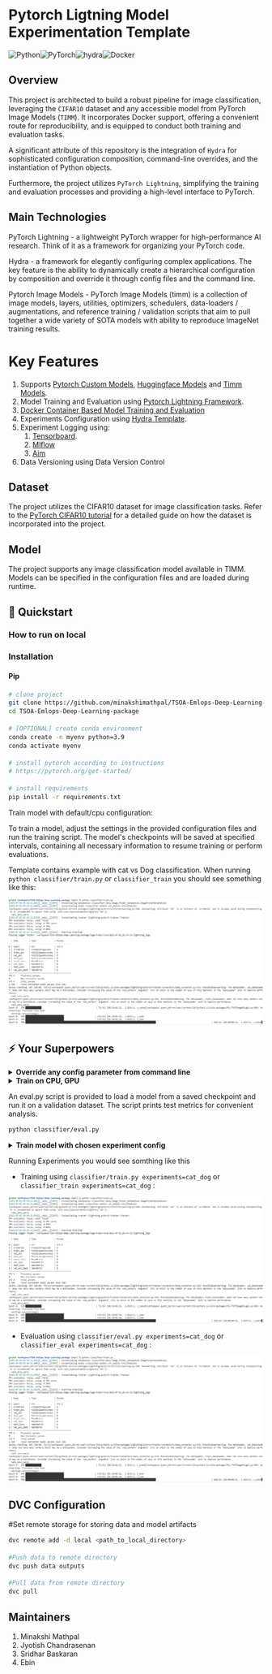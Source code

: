 # Pytorch Ligtning Model Experimentation Template

![Python](https://img.shields.io/badge/python-3670A0?style=for-the-badge&logo=python&logoColor=ffdd54)![PyTorch](https://img.shields.io/badge/PyTorch-%23EE4C2C.svg?style=for-the-badge&logo=PyTorch&logoColor=white)![hydra](https://img.shields.io/badge/Config-Hydra_1.3-89b8cd)![Docker](https://img.shields.io/badge/docker-%230db7ed.svg?style=for-the-badge&logo=docker&logoColor=white)

## Overview
This project is architected to build a robust pipeline for image classification, leveraging the `CIFAR10` dataset and any accessible model from PyTorch Image Models (`TIMM`). It incorporates Docker support, offering a convenient route for reproducibility, and is equipped to conduct both training and evaluation tasks.

A significant attribute of this repository is the integration of `Hydra` for sophisticated configuration composition, command-line overrides, and the instantiation of Python objects. 

Furthermore, the project utilizes `PyTorch Lightning`, simplifying the training and evaluation processes and providing a high-level interface to PyTorch.

## Main Technologies
PyTorch Lightning - a lightweight PyTorch wrapper for high-performance AI research. Think of it as a framework for organizing your PyTorch code.

Hydra - a framework for elegantly configuring complex applications. The key feature is the ability to dynamically create a hierarchical configuration by composition and override it through config files and the command line.

Pytorch Image Models - PyTorch Image Models (timm) is a collection of image models, layers, utilities, optimizers, schedulers, data-loaders / augmentations, and reference training / validation scripts that aim to pull together a wide variety of SOTA models with ability to reproduce ImageNet training results.

# Key Features

1. Supports [Pytorch Custom Models](https://pytorch.org/vision/stable/models.html), [Huggingface Models](https://huggingface.co/models) and [Timm Models](https://github.com/huggingface/pytorch-image-models).
2. Model Training and Evaluation using [Pytorch Lightning Framework](https://lightning.ai/).
3. [Docker Container Based Model Training and Evaluation](https://github.com/u6yuvi/dl-package/tree/main#using-docker-containers)
3. Experiments Configuration using [Hydra Template](https://hydra.cc/).
4. Experiment Logging using:
    1. [Tensorboard](https://www.tensorflow.org/tensorboard/get_started).
    2. [Mlflow](https://github.com/mlflow/mlflow/)
    3. [Aim](https://github.com/aimhubio/aim)
5. Data Versioning using Data Version Control

## Dataset

The project utilizes the CIFAR10 dataset for image classification tasks. Refer to the [PyTorch CIFAR10 tutorial](https://pytorch.org/tutorials/beginner/blitz/cifar10_tutorial.html) for a detailed guide on how the dataset is incorporated into the project.

## Model

The project supports any image classification model available in TIMM. Models can be specified in the configuration files and are loaded during runtime.


## 🚀  Quickstart

### How to run on local

### Installation

#### Pip

```bash
# clone project
git clone https://github.com/minakshimathpal/TSOA-Emlops-Deep-Learning-package
cd TSOA-Emlops-Deep-Learning-package

# [OPTIONAL] create conda environment
conda create -n myenv python=3.9
conda activate myenv

# install pytorch according to instructions
# https://pytorch.org/get-started/

# install requirements
pip install -r requirements.txt
```
Train model with default/cpu configuration:

To train a model, adjust the settings in the provided configuration files and run the training script. The model's checkpoints will be saved at specified intervals, containing all necessary information to resume training or perform evaluations.

Template contains example with cat vs Dog  classification.
When running ```python classifier/train.py``` or ```classifier_train``` you should see something like this:
<div align="center">

![](https://github.com/minakshimathpal/TSOA-Emlops-Deep-Learning-package/blob/main/artifacts/terminal.png)

</div>

## ⚡  Your Superpowers

<details>
<summary><b>Override any config parameter from command line</b></summary>

```bash
python classifier/train.py trainer.max_epochs=20 model.optimizer.lr=1e-4
```

> **Note**: You can also add new parameters with `+` sign.

```bash
python train.py +model.new_param="owo"
```
</details>

<details>
<summary><b>Train on CPU, GPU</b></summary>

```bash
# train on CPU
python classifier/train.py trainer=cpu
python classifier/eval.py

# You can override any parameter from command line like this
python classifier/train.py trainer.max_epochs=20 data.batch_size=64

# train on 1 GPU
python classifier/train.py trainer=gpu
```
</details>

An eval.py script is provided to load a model from a saved checkpoint and run it on a validation dataset. The script prints test metrics for convenient analysis.
```bash
python classifier/eval.py
```

<details>
<summary><b>Train model with chosen experiment config</b></summary>

To Run Experiments using Hydra
1. Create an experiment hydra file overiding train.yaml file
2. Run training and evaluation with experiment config

```bash
If "experiment : null added in the train.yaml, the respective experiment.yaml(for eg cat_dog here) will overide the configuration
# If package is install with setup.py in dev mode use following
classifier_train experiment=cat_dog trainer.max_epochs=1 datamodule.batch_size=64

# If packages are installed with requirements file then use
python classifier/train.py experiment=cat_dog trainer.max_epochs=1 datamodule.batch_size=64

If "experiment:null" not added in train.yaml.Override the train.yaml using
classifier_train +experiment=cat_dog trainer.max_epochs=1 datamodule.batch_size=64
or
python classifier/train.py +experiment=cat_dog trainer.max_epochs=1 datamodule.batch_size=64
```    
3. Run Evaluation using experiment config
```bash
classifier_eval experiment=cat_dog
```
4. Run Prediction using experiment config
```bash
Load an image from data/predict/test
classifier_predict experiment=cat_dog_infer test_path=data/PetImages_split/test/Cat/15.jpg 
```
![](images/predict.png)

```bash
python classifier/train.py experiments=example
```
> **Note**: Experiment configs are placed in [configs/experiments/](configs/experiments/).
</details>

Running Experiments you would see somthing like this 
- Training using  ```classifier/train.py experiments=cat_dog```  or  ```classifier_train experiments=cat_dog``` :
<div align="center">

![](https://github.com/minakshimathpal/TSOA-Emlops-Deep-Learning-package/blob/main/artifacts/terminal.png)

</div>

- Evaluation using  ```classifier/eval.py experiments=cat_dog``` or ```classifier_eval experiments=cat_dog``` :
<div align="center">

![](https://github.com/minakshimathpal/TSOA-Emlops-Deep-Learning-package/blob/main/artifacts/terminal.png)

</div>

## DVC Configuration
#Set remote storage for storing data and model artifacts
```bash
dvc remote add -d local <path_to_local_directory>

#Push data to remote directory
dvc push data outputs

#Pull data from remote directory
dvc pull
```
## Maintainers
  1. Minakshi Mathpal
  2. Jyotish Chandrasenan
  3. Sridhar Baskaran
  4. Ebin
